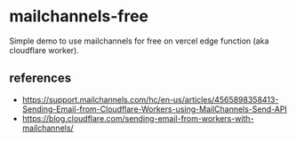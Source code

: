 # mailchannels-free

Simple demo to use mailchannels for free on vercel edge function (aka cloudflare worker).


## references

- https://support.mailchannels.com/hc/en-us/articles/4565898358413-Sending-Email-from-Cloudflare-Workers-using-MailChannels-Send-API
- https://blog.cloudflare.com/sending-email-from-workers-with-mailchannels/

